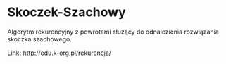 # Skoczek-Szachowy

Algorytm rekurencyjny z powrotami służący do odnalezienia rozwiązania skoczka szachowego.

Link: http://edu.k-org.pl/rekurencja/
